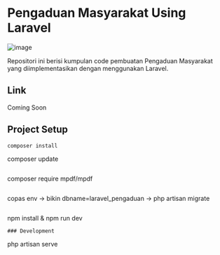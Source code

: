 # Pengaduan Masyarakat Using Laravel

![image](https://raw.githubusercontent.com/laravel/art/master/logo-lockup/5%20SVG/2%20CMYK/1%20Full%20Color/laravel-logolockup-cmyk-red.svg)

Repositori ini berisi kumpulan code pembuatan Pengaduan Masyarakat yang diimplementasikan dengan menggunakan Laravel.

## Link

Coming Soon

## Project Setup
```
composer install
```
composer update
```
```
composer require mpdf/mpdf
```
```
copas env -> bikin dbname=laravel_pengaduan -> php artisan migrate
```
```
npm install & npm run dev
```
### Development
```
php artisan serve
```
